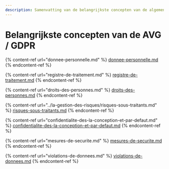 ```yaml
---
description: Samenvatting van de belangrijkste concepten van de algemene verordening gegevensbescherming (AVG) of General Data Protection Regulation (GDPR).
---
```


# Belangrijkste concepten van de AVG / GDPR


{% content-ref url="donnee-personnelle.md" %}
[donnee-personnelle.md](donnee-personnelle.md)
{% endcontent-ref %}

{% content-ref url="registre-de-traitement.md" %}
[registre-de-traitement.md](registre-de-traitement.md)
{% endcontent-ref %}

{% content-ref url="droits-des-personnes.md" %}
[droits-des-personnes.md](droits-des-personnes.md)
{% endcontent-ref %}

{% content-ref url="../la-gestion-des-risques/risques-sous-traitants.md" %}
[risques-sous-traitants.md](../la-gestion-des-risques/risques-sous-traitants.md)
{% endcontent-ref %}

{% content-ref url="confidentialite-des-la-conception-et-par-defaut.md" %}
[confidentialite-des-la-conception-et-par-defaut.md](confidentialite-des-la-conception-et-par-defaut.md)
{% endcontent-ref %}

{% content-ref url="mesures-de-securite.md" %}
[mesures-de-securite.md](mesures-de-securite.md)
{% endcontent-ref %}

{% content-ref url="violations-de-donnees.md" %}
[violations-de-donnees.md](violations-de-donnees.md)
{% endcontent-ref %}

